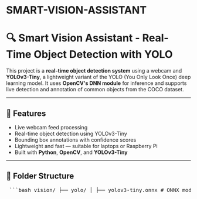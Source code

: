 # SMART-VISION-ASSISTANT
# 🔍 Smart Vision Assistant - Real-Time Object Detection with YOLO

This project is a **real-time object detection system** using a webcam and **YOLOv3-Tiny**, a lightweight variant of the YOLO (You Only Look Once) deep learning model. It uses **OpenCV's DNN module** for inference and supports live detection and annotation of common objects from the COCO dataset.

---

## 📸 Features

- Live webcam feed processing
- Real-time object detection using YOLOv3-Tiny
- Bounding box annotations with confidence scores
- Lightweight and fast — suitable for laptops or Raspberry Pi
- Built with **Python**, **OpenCV**, and **YOLOv3-Tiny**

---

## 📁 Folder Structure
<pre> ```bash vision/ ├── yolo/ │ ├── yolov3-tiny.onnx # ONNX model file │ ├── coco.names # COCO dataset class names │ └── yolo_webcam.py # Main Python script ├── README.md ├── .gitignore └── requirements.txt ``` </pre>
